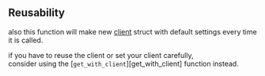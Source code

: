 ## Reusability

also this function will make new [client](reqwest::Client)
struct with default settings every time it is called.

if you have to reuse the client or set your client carefully,\
consider using the [`get_with_client`][get_with_client] function instead.
